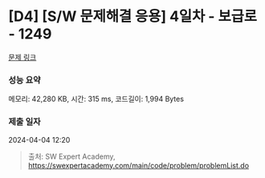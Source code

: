 # [D4] [S/W 문제해결 응용] 4일차 - 보급로 - 1249 

[문제 링크](https://swexpertacademy.com/main/code/problem/problemDetail.do?contestProbId=AV15QRX6APsCFAYD) 

### 성능 요약

메모리: 42,280 KB, 시간: 315 ms, 코드길이: 1,994 Bytes

### 제출 일자

2024-04-04 12:20



> 출처: SW Expert Academy, https://swexpertacademy.com/main/code/problem/problemList.do